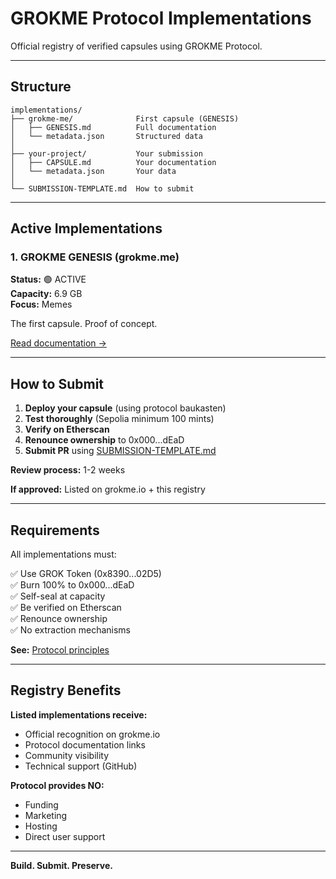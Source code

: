 # GROKME Protocol Implementations

Official registry of verified capsules using GROKME Protocol.

---

## Structure

```
implementations/
├── grokme-me/              First capsule (GENESIS)
│   ├── GENESIS.md          Full documentation
│   └── metadata.json       Structured data
│
├── your-project/           Your submission
│   ├── CAPSULE.md          Your documentation
│   └── metadata.json       Your data
│
└── SUBMISSION-TEMPLATE.md  How to submit
```

---

## Active Implementations

### 1. GROKME GENESIS (grokme.me)

**Status:** 🟢 ACTIVE  
**Capacity:** 6.9 GB  
**Focus:** Memes

The first capsule. Proof of concept.

[Read documentation →](grokme-me/GENESIS.md)

---

## How to Submit

1. **Deploy your capsule** (using protocol baukasten)
2. **Test thoroughly** (Sepolia minimum 100 mints)
3. **Verify on Etherscan**
4. **Renounce ownership** to 0x000...dEaD
5. **Submit PR** using [SUBMISSION-TEMPLATE.md](SUBMISSION-TEMPLATE.md)

**Review process:** 1-2 weeks

**If approved:** Listed on grokme.io + this registry

---

## Requirements

All implementations must:

✅ Use GROK Token (0x8390...02D5)  
✅ Burn 100% to 0x000...dEaD  
✅ Self-seal at capacity  
✅ Be verified on Etherscan  
✅ Renounce ownership  
✅ No extraction mechanisms

**See:** [Protocol principles](../README.md#protocol-principles)

---

## Registry Benefits

**Listed implementations receive:**
- Official recognition on grokme.io
- Protocol documentation links
- Community visibility
- Technical support (GitHub)

**Protocol provides NO:**
- Funding
- Marketing
- Hosting
- Direct user support

---

**Build. Submit. Preserve.**

